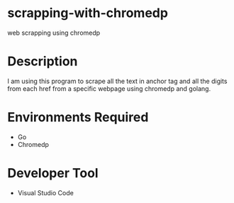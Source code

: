 # scrapping-with-chromedp
web scrapping using chromedp

# Description
I am using this program to scrape all the text in anchor tag and all the digits from each href from a specific webpage using chromedp and golang.

# Environments Required
- Go
- Chromedp

# Developer Tool
- Visual Studio Code
